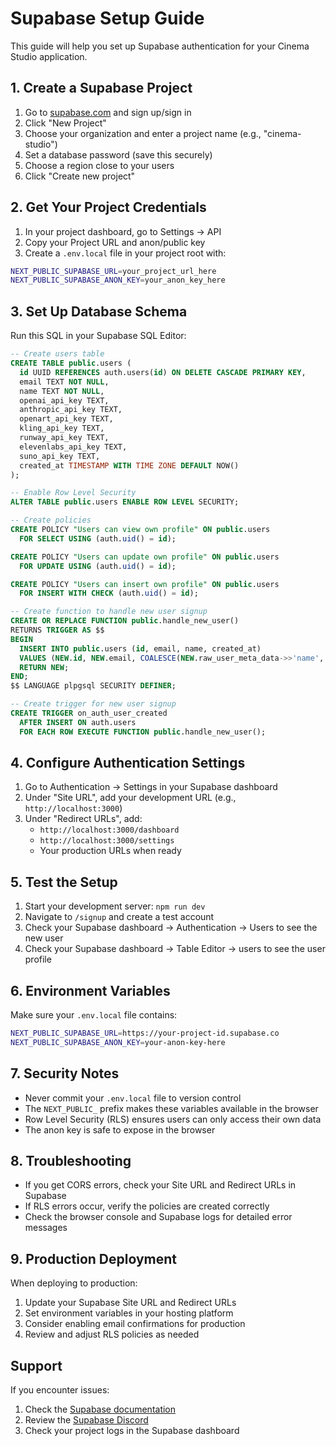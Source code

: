 # Supabase Setup Guide

This guide will help you set up Supabase authentication for your Cinema Studio application.

## 1. Create a Supabase Project

1. Go to [supabase.com](https://supabase.com) and sign up/sign in
2. Click "New Project"
3. Choose your organization and enter a project name (e.g., "cinema-studio")
4. Set a database password (save this securely)
5. Choose a region close to your users
6. Click "Create new project"

## 2. Get Your Project Credentials

1. In your project dashboard, go to Settings → API
2. Copy your Project URL and anon/public key
3. Create a `.env.local` file in your project root with:

```bash
NEXT_PUBLIC_SUPABASE_URL=your_project_url_here
NEXT_PUBLIC_SUPABASE_ANON_KEY=your_anon_key_here
```

## 3. Set Up Database Schema

Run this SQL in your Supabase SQL Editor:

```sql
-- Create users table
CREATE TABLE public.users (
  id UUID REFERENCES auth.users(id) ON DELETE CASCADE PRIMARY KEY,
  email TEXT NOT NULL,
  name TEXT NOT NULL,
  openai_api_key TEXT,
  anthropic_api_key TEXT,
  openart_api_key TEXT,
  kling_api_key TEXT,
  runway_api_key TEXT,
  elevenlabs_api_key TEXT,
  suno_api_key TEXT,
  created_at TIMESTAMP WITH TIME ZONE DEFAULT NOW()
);

-- Enable Row Level Security
ALTER TABLE public.users ENABLE ROW LEVEL SECURITY;

-- Create policies
CREATE POLICY "Users can view own profile" ON public.users
  FOR SELECT USING (auth.uid() = id);

CREATE POLICY "Users can update own profile" ON public.users
  FOR UPDATE USING (auth.uid() = id);

CREATE POLICY "Users can insert own profile" ON public.users
  FOR INSERT WITH CHECK (auth.uid() = id);

-- Create function to handle new user signup
CREATE OR REPLACE FUNCTION public.handle_new_user()
RETURNS TRIGGER AS $$
BEGIN
  INSERT INTO public.users (id, email, name, created_at)
  VALUES (NEW.id, NEW.email, COALESCE(NEW.raw_user_meta_data->>'name', NEW.email), NOW());
  RETURN NEW;
END;
$$ LANGUAGE plpgsql SECURITY DEFINER;

-- Create trigger for new user signup
CREATE TRIGGER on_auth_user_created
  AFTER INSERT ON auth.users
  FOR EACH ROW EXECUTE FUNCTION public.handle_new_user();
```

## 4. Configure Authentication Settings

1. Go to Authentication → Settings in your Supabase dashboard
2. Under "Site URL", add your development URL (e.g., `http://localhost:3000`)
3. Under "Redirect URLs", add:
   - `http://localhost:3000/dashboard`
   - `http://localhost:3000/settings`
   - Your production URLs when ready

## 5. Test the Setup

1. Start your development server: `npm run dev`
2. Navigate to `/signup` and create a test account
3. Check your Supabase dashboard → Authentication → Users to see the new user
4. Check your Supabase dashboard → Table Editor → users to see the user profile

## 6. Environment Variables

Make sure your `.env.local` file contains:

```bash
NEXT_PUBLIC_SUPABASE_URL=https://your-project-id.supabase.co
NEXT_PUBLIC_SUPABASE_ANON_KEY=your-anon-key-here
```

## 7. Security Notes

- Never commit your `.env.local` file to version control
- The `NEXT_PUBLIC_` prefix makes these variables available in the browser
- Row Level Security (RLS) ensures users can only access their own data
- The anon key is safe to expose in the browser

## 8. Troubleshooting

- If you get CORS errors, check your Site URL and Redirect URLs in Supabase
- If RLS errors occur, verify the policies are created correctly
- Check the browser console and Supabase logs for detailed error messages

## 9. Production Deployment

When deploying to production:

1. Update your Supabase Site URL and Redirect URLs
2. Set environment variables in your hosting platform
3. Consider enabling email confirmations for production
4. Review and adjust RLS policies as needed

## Support

If you encounter issues:
1. Check the [Supabase documentation](https://supabase.com/docs)
2. Review the [Supabase Discord](https://discord.supabase.com)
3. Check your project logs in the Supabase dashboard
